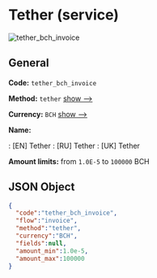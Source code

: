 
# Tether (service) 
![tether_bch_invoice](https://static.openfintech.io/payment_methods/tether_bch_invoice/logo.svg?w=400&c=v0.59.26#w200)  

## General 
 
**Code:** `tether_bch_invoice` 
 
**Method:** `tether` 
 [show -->](/payment-methods/tether/) 
 
**Currency:** `BCH` [show -->](/currencies/BCH/) 
 
**Name:** 
 
:	[EN] Tether 
:	[RU] Tether 
:	[UK] Tether 
 
**Amount limits:** from `1.0E-5` to `100000` BCH 

## JSON Object 

```json
{
  "code":"tether_bch_invoice",
  "flow":"invoice",
  "method":"tether",
  "currency":"BCH",
  "fields":null,
  "amount_min":1.0e-5,
  "amount_max":100000
}
```  

